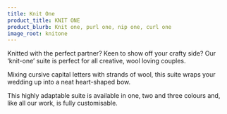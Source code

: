 ```yaml
---
title: Knit One
product_title: KNIT ONE
product_blurb: Knit one, purl one, nip one, curl one
image_root: knitone
---
```


Knitted with the perfect partner? Keen to show off your crafty side? Our ‘knit-one’ suite is perfect for all creative, wool loving couples. 

Mixing cursive capital letters with strands of wool, this suite wraps your wedding up into a neat heart-shaped bow. 

This highly adaptable suite is available in one, two and three colours and, like all our work, is fully customisable.
